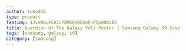 ```yaml
---
author: tokodab
type: product
featimg: 1JvnWmLFCeJLPBMkQ4BEKeFnP5p08Dt85
title: Guardian Of The Galaxy Vol2 Poster 1 Samsung Galaxy S9 Case
tags: [samsung, galaxy, s9]
category: [samsung]
---
```

